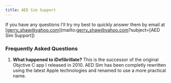 ```yaml
---
title: AED Sim Support
---
```


If you have any questions I'll try my best to quickly answer them by email at [gerry_shaw@yahoo.com](mailto:gerry_shaw@yahoo.com?subject=[AED Sim Support])

### Frequently Asked Questions

1. **What happened to iDefibrillate?** This is the successor of the original Objctive C app I released in 2010. AED Sim has been completly rewritten using the latest Apple technologies and renamed to use a more practical name.
